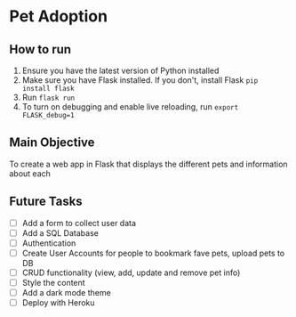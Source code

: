 # Pet Adoption

## How to run
1. Ensure you have the latest version of Python installed
2. Make sure you have Flask installed. If you don't, install Flask `pip install flask`
3. Run `flask run`  
4. To turn on debugging and enable live reloading, run `export FLASK_debug=1`

## Main Objective
To create a web app in Flask that displays the different pets and information about each

## Future Tasks
- [ ] Add a form to collect user data
- [ ] Add a SQL Database
- [ ] Authentication
- [ ] Create User Accounts for people to bookmark fave pets, upload pets to DB
- [ ] CRUD functionality (view, add, update and remove pet info)
- [ ] Style the content
- [ ] Add a dark mode theme
- [ ] Deploy with Heroku
